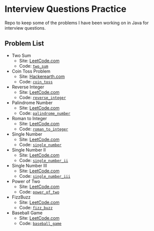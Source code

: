 # Interview Questions Practice

Repo to keep some of the problems I have been working on in Java for interview questions.

## Problem List

- Two Sum
    - Site: [LeetCode.com](https://leetcode.com/problems/two-sum/)
    - Code: [`two_sum`](src/two_sum)
- Coin Toss Problem
    - Site: [Hackerearth.com](https://www.hackerearth.com/codearena/ring/3e5bd24/)
    - Code: [`coin_toss`](src/coin_toss)
- Reverse Integer
    - Site: [LeetCode.com](https://leetcode.com/problems/reverse-integer/)
    - Code: [`reverse_integer`](src/reverse_integer)
- Palindrome Number
    - Site: [LeetCode.com](https://leetcode.com/problems/palindrome-number/)
    - Code: [`palindrome_number`](src/palindrome_number)
- Roman to Integer
    - Site: [LeetCode.com](https://leetcode.com/problems/roman-to-integer/)
    - Code: [`roman_to_integer`](src/roman_to_integer)
- Single Number
    - Site: [LeetCode.com](https://leetcode.com/problems/single-number/)
    - Code: [`single_number`](src/single_number)
- Single Number II
    - Site: [LeetCode.com](https://leetcode.com/problems/single-number-ii/)
    - Code: [`single_number_ii`](src/single_number_ii)
- Single Number III
    - Site: [LeetCode.com](https://leetcode.com/problems/single-number-iii/)
    - Code: [`single_number_iii`](src/single_number_iii)
- Power of Two
    - Site: [LeetCode.com](https://leetcode.com/problems/power-of-two/)
    - Code: [`power_of_two`](src/power_of_two)
- FizzBuzz
    - Site: [LeetCode.com](https://leetcode.com/problems/fizz-buzz/)
    - Code: [`fizz_buzz`](src/fizz_buzz)
- Baseball Game
    - Site: [LeetCode.com](https://leetcode.com/problems/baseball-game/)
    - Code: [`baseball_game`](src/baseball_game)
